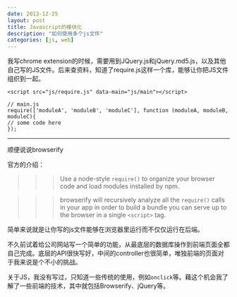 ```yaml
---
date: 2013-12-25
layout: post
title: Javascript的模块化
description: "如何使用多个js文件"
categories: [js, web]
---
```

我写chrome extension的时候，需要用到JQuery.js和jQuery.md5.js，以及其他自己写的JS文件。后来查资料，知道了require.js这样一个库，能够让你把JS文件组织到一起。

    <script src="js/require.js" data-main="js/main"></script>
    
    // main.js
    require(['moduleA', 'moduleB', 'moduleC'], function (moduleA, moduleB, moduleC){
    // some code here
    });
 

- - - -
顺便说说browserify

官方的介绍：

>>> Use a node-style `require()` to organize your browser code and load modules installed by npm.

>>> browserify will recursively analyze all the `require()` calls in your app in order to build a bundle you can serve up to the browser in a single `<script>` tag.

简单来说就是让你写的js文件能够在浏览器里运行而不仅仅运行在后端。

不久前试着给公司网站写一个简单的功能，从最底层的数据库操作到前端页面全都自己完成。底层的API很快写好，中间的controller也很简单，唯独前端的页面对于我来说是个不小的挑战。

关于JS，我没有写过，只知道一些传统的使用，例如`onclick`等。藉这个机会我了解了一些前端的技术，其中就包括Browserify、jQuery等。
